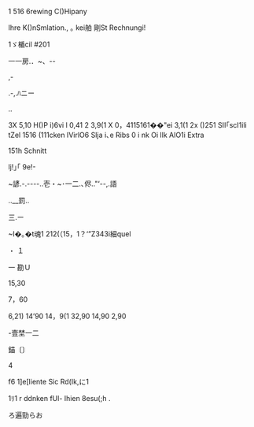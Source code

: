 1 516 6rewing C()Hipany

Ihre K()nSmlation., ｡
kei舶 剛St Rechnungi!

1ゞ楯cil #201

一一房.．~、--

,-

.-,.ﾊニー

..

3X 5,10
H()P i)6vi l
0,41
2
3,9(1
X
0，4115161��"ei
3,1(1
2x
()251
SII｢scI1ili tZel
1516 (111cken IVirlO6
SIja i､e Ribs
0 i nk Oi llk
AIO1i Extra

151h Schnitt

lj!｣｢ 9e!-

~諺.-.----..壱・~･一二.､侭.."‘--,.語

..__罰..

三.ー

~I�｡�t魂1
212(（15，1？‘”Z343i細quel

・
１

一
勘Ｕ

15,30

7，60

6,21)
14’90
14，9(1
32,90
14,90
2,90

-壹埜一二

錨〔〕

4

f6 1]e[liente Sic Rd(Ik,に1

1ﾘ1 r ddnken fUl- Ihien 8esu(;h .

ろ遍勁らお

